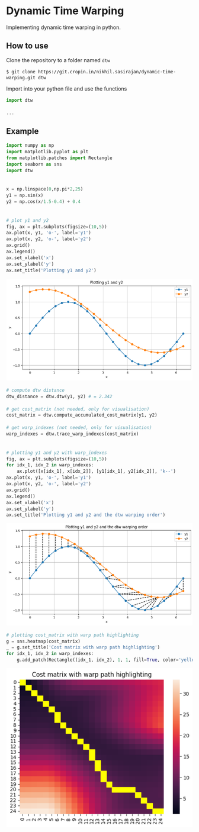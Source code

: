 # Dynamic Time Warping

Implementing dynamic time warping in python.

## How to use

Clone the repository to a folder named `dtw`

```
$ git clone https://git.cropin.in/nikhil.sasirajan/dynamic-time-warping.git dtw
```

Import into your python file and use the functions

```python
import dtw

...
```

## Example

```python
import numpy as np
import matplotlib.pyplot as plt
from matplotlib.patches import Rectangle
import seaborn as sns
import dtw


x = np.linspace(0,np.pi*2,25)
y1 = np.sin(x)
y2 = np.cos(x/1.5-0.4) + 0.4


# plot y1 and y2
fig, ax = plt.subplots(figsize=(10,5))
ax.plot(x, y1, 'o-', label='y1')
ax.plot(x, y2, 'o-', label='y2')
ax.grid()
ax.legend()
ax.set_xlabel('x')
ax.set_ylabel('y')
ax.set_title('Plotting y1 and y2')
```

![fig 1](./doc/fig1.png)

```python
# compute dtw distance
dtw_distance = dtw.dtw(y1, y2) # = 2.342

# get cost_matrix (not needed, only for visualisation)
cost_matrix = dtw.compute_accumulated_cost_matrix(y1, y2)

# get warp_indexes (not needed, only for visualisation)
warp_indexes = dtw.trace_warp_indexes(cost_matrix)


# plotting y1 and y2 with warp_indexes
fig, ax = plt.subplots(figsize=(10,5))
for idx_1, idx_2 in warp_indexes:
    ax.plot([x[idx_1], x[idx_2]], [y1[idx_1], y2[idx_2]], 'k--')
ax.plot(x, y1, 'o-', label='y1')
ax.plot(x, y2, 'o-', label='y2')
ax.grid()
ax.legend()
ax.set_xlabel('x')
ax.set_ylabel('y')
ax.set_title('Plotting y1 and y2 and the dtw warping order')
```

![fig 2](./doc/fig2.png)

```python
# plotting cost_matrix with warp path highlighting
g = sns.heatmap(cost_matrix)
_ = g.set_title('Cost matrix with warp path highlighting')
for idx_1, idx_2 in warp_indexes:
    g.add_patch(Rectangle((idx_1, idx_2), 1, 1, fill=True, color='yellow'))
```

![fig 3](./doc/fig3.png)
